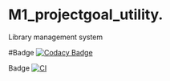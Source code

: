 # M1_projectgoal_utility.
Library management system 

#Badge
[![Codacy Badge](https://app.codacy.com/project/badge/Grade/336831a1aeba447090acaec6f5bdae2f)](https://www.codacy.com/gh/Anithknb/M1_projectgoal_utility./dashboard?utm_source=github.com&amp;utm_medium=referral&amp;utm_content=Anithknb/M1_projectgoal_utility.&amp;utm_campaign=Badge_Grade)

Badge 
[![CI](https://github.com/Anithknb/M1_projectgoal_utility./actions/workflows/main.yml/badge.svg?branch=main)](https://github.com/Anithknb/M1_projectgoal_utility./actions/workflows/main.yml)

